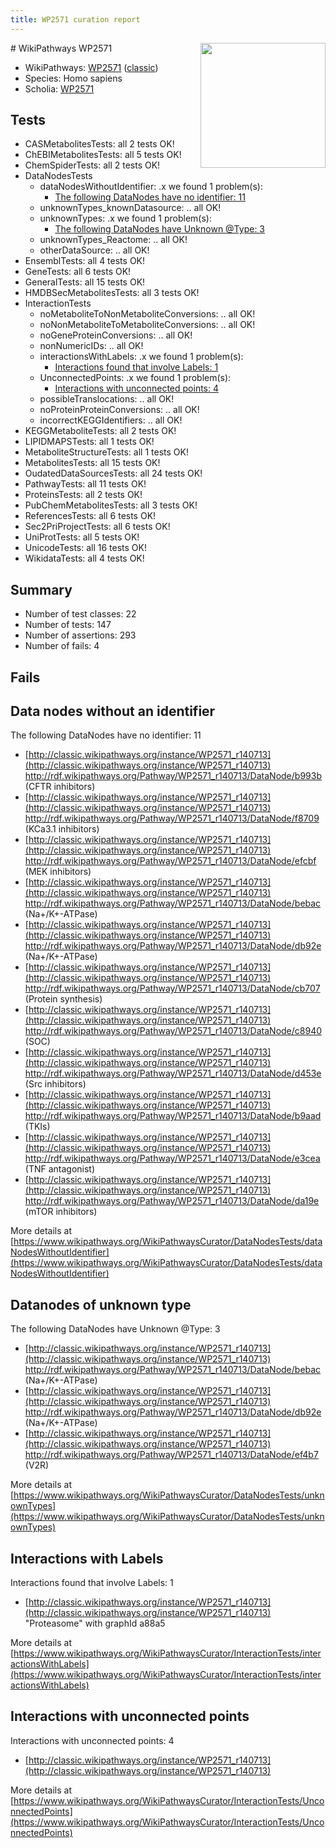 ```yaml
---
title: WP2571 curation report
---
```


<img style="float: right; width: 200px" src="https://upload.wikimedia.org/wikipedia/commons/thumb/8/83/Wplogo_with_text_500.png/640px-Wplogo_with_text_500.png" />
# WikiPathways WP2571

* WikiPathways: [WP2571](https://wikipathways.org/pathways/WP2571) ([classic](https://classic.wikipathways.org/instance/WP2571))
* Species: Homo sapiens
* Scholia: [WP2571](https://scholia.toolforge.org/wikipathways/WP2571)
## Tests
* CASMetabolitesTests: all 2 tests OK!
* ChEBIMetabolitesTests: all 5 tests OK!
* ChemSpiderTests: all 2 tests OK!
* DataNodesTests
    * dataNodesWithoutIdentifier: .x we found 1 problem(s):
        * [The following DataNodes have no identifier: 11](#8792c491)
    * unknownTypes_knownDatasource: .. all OK!
    * unknownTypes: .x we found 1 problem(s):
        * [The following DataNodes have Unknown @Type: 3](#839973e1)
    * unknownTypes_Reactome: .. all OK!
    * otherDataSource: .. all OK!
* EnsemblTests: all 4 tests OK!
* GeneTests: all 6 tests OK!
* GeneralTests: all 15 tests OK!
* HMDBSecMetabolitesTests: all 3 tests OK!
* InteractionTests
    * noMetaboliteToNonMetaboliteConversions: .. all OK!
    * noNonMetaboliteToMetaboliteConversions: .. all OK!
    * noGeneProteinConversions: .. all OK!
    * nonNumericIDs: .. all OK!
    * interactionsWithLabels: .x we found 1 problem(s):
        * [Interactions found that involve Labels: 1](#630d2678)
    * UnconnectedPoints: .x we found 1 problem(s):
        * [Interactions with unconnected points: 4](#35a61adc)
    * possibleTranslocations: .. all OK!
    * noProteinProteinConversions: .. all OK!
    * incorrectKEGGIdentifiers: .. all OK!
* KEGGMetaboliteTests: all 2 tests OK!
* LIPIDMAPSTests: all 1 tests OK!
* MetaboliteStructureTests: all 1 tests OK!
* MetabolitesTests: all 15 tests OK!
* OudatedDataSourcesTests: all 24 tests OK!
* PathwayTests: all 11 tests OK!
* ProteinsTests: all 2 tests OK!
* PubChemMetabolitesTests: all 3 tests OK!
* ReferencesTests: all 6 tests OK!
* Sec2PriProjectTests: all 6 tests OK!
* UniProtTests: all 5 tests OK!
* UnicodeTests: all 16 tests OK!
* WikidataTests: all 4 tests OK!


## Summary

* Number of test classes: 22
* Number of tests: 147
* Number of assertions: 293
* Number of fails: 4

## Fails

<a name="8792c491" />

## Data nodes without an identifier

The following DataNodes have no identifier: 11

* [http://classic.wikipathways.org/instance/WP2571_r140713](http://classic.wikipathways.org/instance/WP2571_r140713) http://rdf.wikipathways.org/Pathway/WP2571_r140713/DataNode/b993b (CFTR 
inhibitors)
* [http://classic.wikipathways.org/instance/WP2571_r140713](http://classic.wikipathways.org/instance/WP2571_r140713) http://rdf.wikipathways.org/Pathway/WP2571_r140713/DataNode/f8709 (KCa3.1 
inhibitors)
* [http://classic.wikipathways.org/instance/WP2571_r140713](http://classic.wikipathways.org/instance/WP2571_r140713) http://rdf.wikipathways.org/Pathway/WP2571_r140713/DataNode/efcbf (MEK inhibitors)
* [http://classic.wikipathways.org/instance/WP2571_r140713](http://classic.wikipathways.org/instance/WP2571_r140713) http://rdf.wikipathways.org/Pathway/WP2571_r140713/DataNode/bebac (Na+/K+-ATPase)
* [http://classic.wikipathways.org/instance/WP2571_r140713](http://classic.wikipathways.org/instance/WP2571_r140713) http://rdf.wikipathways.org/Pathway/WP2571_r140713/DataNode/db92e (Na+/K+-ATPase)
* [http://classic.wikipathways.org/instance/WP2571_r140713](http://classic.wikipathways.org/instance/WP2571_r140713) http://rdf.wikipathways.org/Pathway/WP2571_r140713/DataNode/cb707 (Protein synthesis)
* [http://classic.wikipathways.org/instance/WP2571_r140713](http://classic.wikipathways.org/instance/WP2571_r140713) http://rdf.wikipathways.org/Pathway/WP2571_r140713/DataNode/c8940 (SOC)
* [http://classic.wikipathways.org/instance/WP2571_r140713](http://classic.wikipathways.org/instance/WP2571_r140713) http://rdf.wikipathways.org/Pathway/WP2571_r140713/DataNode/d453e (Src inhibitors)
* [http://classic.wikipathways.org/instance/WP2571_r140713](http://classic.wikipathways.org/instance/WP2571_r140713) http://rdf.wikipathways.org/Pathway/WP2571_r140713/DataNode/b9aad (TKIs)
* [http://classic.wikipathways.org/instance/WP2571_r140713](http://classic.wikipathways.org/instance/WP2571_r140713) http://rdf.wikipathways.org/Pathway/WP2571_r140713/DataNode/e3cea (TNF 
antagonist)
* [http://classic.wikipathways.org/instance/WP2571_r140713](http://classic.wikipathways.org/instance/WP2571_r140713) http://rdf.wikipathways.org/Pathway/WP2571_r140713/DataNode/da19e (mTOR inhibitors)


More details at [https://www.wikipathways.org/WikiPathwaysCurator/DataNodesTests/dataNodesWithoutIdentifier](https://www.wikipathways.org/WikiPathwaysCurator/DataNodesTests/dataNodesWithoutIdentifier)

<a name="839973e1" />

## Datanodes of unknown type

The following DataNodes have Unknown @Type: 3

* [http://classic.wikipathways.org/instance/WP2571_r140713](http://classic.wikipathways.org/instance/WP2571_r140713) http://rdf.wikipathways.org/Pathway/WP2571_r140713/DataNode/bebac (Na+/K+-ATPase)
* [http://classic.wikipathways.org/instance/WP2571_r140713](http://classic.wikipathways.org/instance/WP2571_r140713) http://rdf.wikipathways.org/Pathway/WP2571_r140713/DataNode/db92e (Na+/K+-ATPase)
* [http://classic.wikipathways.org/instance/WP2571_r140713](http://classic.wikipathways.org/instance/WP2571_r140713) http://rdf.wikipathways.org/Pathway/WP2571_r140713/DataNode/ef4b7 (V2R)


More details at [https://www.wikipathways.org/WikiPathwaysCurator/DataNodesTests/unknownTypes](https://www.wikipathways.org/WikiPathwaysCurator/DataNodesTests/unknownTypes)

<a name="630d2678" />

## Interactions with Labels

Interactions found that involve Labels: 1

* [http://classic.wikipathways.org/instance/WP2571_r140713](http://classic.wikipathways.org/instance/WP2571_r140713) "Proteasome" with graphId a88a5


More details at [https://www.wikipathways.org/WikiPathwaysCurator/InteractionTests/interactionsWithLabels](https://www.wikipathways.org/WikiPathwaysCurator/InteractionTests/interactionsWithLabels)

<a name="35a61adc" />

## Interactions with unconnected points

Interactions with unconnected points: 4

* [http://classic.wikipathways.org/instance/WP2571_r140713](http://classic.wikipathways.org/instance/WP2571_r140713)


More details at [https://www.wikipathways.org/WikiPathwaysCurator/InteractionTests/UnconnectedPoints](https://www.wikipathways.org/WikiPathwaysCurator/InteractionTests/UnconnectedPoints)

